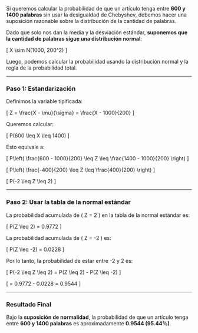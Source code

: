 Si queremos calcular la probabilidad de que un artículo tenga entre **600 y 1400 palabras** sin usar la desigualdad de Chebyshev, debemos hacer una suposición razonable sobre la distribución de la cantidad de palabras.  

Dado que solo nos dan la media y la desviación estándar, **suponemos que la cantidad de palabras sigue una distribución normal**:

\[
X \sim N(1000, 200^2)
\]

Luego, podemos calcular la probabilidad usando la distribución normal y la regla de la probabilidad total.

---

### **Paso 1: Estandarización**
Definimos la variable tipificada:

\[
Z = \frac{X - \mu}{\sigma} = \frac{X - 1000}{200}
\]

Queremos calcular:

\[
P(600 \leq X \leq 1400)
\]

Esto equivale a:

\[
P\left( \frac{600 - 1000}{200} \leq Z \leq \frac{1400 - 1000}{200} \right)
\]

\[
P\left( \frac{-400}{200} \leq Z \leq \frac{400}{200} \right)
\]

\[
P(-2 \leq Z \leq 2)
\]

---

### **Paso 2: Usar la tabla de la normal estándar**

La probabilidad acumulada de \( Z = 2 \) en la tabla de la normal estándar es:

\[
P(Z \leq 2) = 0.9772
\]

La probabilidad acumulada de \( Z = -2 \) es:

\[
P(Z \leq -2) = 0.0228
\]

Por lo tanto, la probabilidad de estar entre -2 y 2 es:

\[
P(-2 \leq Z \leq 2) = P(Z \leq 2) - P(Z \leq -2)
\]

\[
= 0.9772 - 0.0228 = 0.9544
\]

---

### **Resultado Final**
Bajo la **suposición de normalidad**, la probabilidad de que un artículo tenga entre **600 y 1400 palabras** es aproximadamente **0.9544 (95.44%)**.